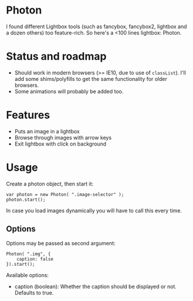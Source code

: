 # Photon

I found different Lightbox tools (such as fancybox, fancybox2, lightbox and a dozen others) too feature-rich. So here's a <100 lines lightbox: Photon.

# Status and roadmap

* Should work in modern browsers (>= IE10, due to use of ``classList``). I'll add some shims/polyfills to get the same functionality for older browsers.
* Some animations will probably be added too.

# Features

* Puts an image in a lightbox
* Browse through images with arrow keys
* Exit lightbox with click on background

# Usage

Create a photon object, then start it:

    var photon = new Photon( ".image-selector" );
    photon.start();

In case you load images dynamically you will have to call this every time.

## Options

Options may be passed as second argument:

    Photon( ".img", {
		caption: false
    }).start();

Available options:

* caption (boolean): Whether the caption should be displayed or not. Defaults to true.